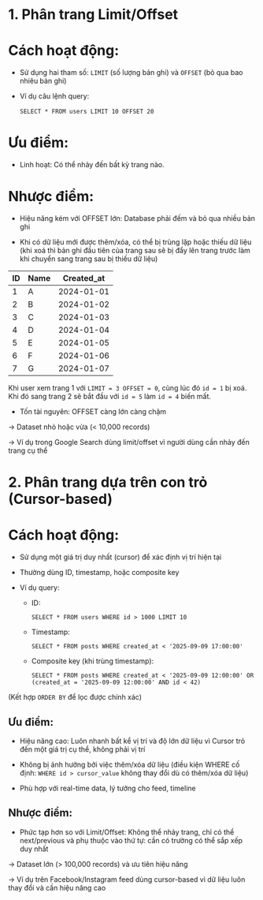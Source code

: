 # 1. Phân trang Limit/Offset

# Cách hoạt động:

- Sử dụng hai tham số: `LIMIT` (số lượng bản ghi) và `OFFSET` (bỏ qua bao nhiêu bản ghi)

- Ví dụ câu lệnh query: <pre> ``` SELECT * FROM users LIMIT 10 OFFSET 20 ``` </pre>

# Ưu điểm:

- Linh hoạt: Có thể nhảy đến bất kỳ trang nào. 

# Nhược điểm:

- Hiệu năng kém với OFFSET lớn: Database phải đếm và bỏ qua nhiều bản ghi

- Khi có dữ liệu mới được thêm/xóa, có thể bị trùng lặp hoặc thiếu dữ liệu (khi xoá thì bản ghi đầu tiên của trang sau sẽ bị đẩy lên trang trước làm khi chuyển sang trang sau bị thiếu dữ liệu)

| ID | Name | Created_at |
|----|------|------------|
| 1  | A    | 2024-01-01 |
| 2  | B    | 2024-01-02 |
| 3  | C    | 2024-01-03 |
| 4  | D    | 2024-01-04 |
| 5  | E    | 2024-01-05 |
| 6  | F    | 2024-01-06 |
| 7  | G    | 2024-01-07 |

Khi user xem trang 1 với `LIMIT = 3 OFFSET = 0`, cùng lúc đó `id = 1` bị xoá. Khi đó sang trang 2 sẽ bắt đầu với `id = 5` làm `id = 4` biến mất.

- Tốn tài nguyên: OFFSET càng lớn càng chậm

-> Dataset nhỏ hoặc vừa (< 10,000 records)

-> Ví dụ trong Google Search dùng limit/offset vì người dùng cần nhảy đến trang cụ thể

# 2. Phân trang dựa trên con trỏ (Cursor-based)

# Cách hoạt động:

- Sử dụng một giá trị duy nhất (cursor) để xác định vị trí hiện tại

- Thường dùng ID, timestamp, hoặc composite key

- Ví dụ query: 

    + ID: <pre> ``` SELECT * FROM users WHERE id > 1000 LIMIT 10 ``` </pre>

    + Timestamp: <pre> ``` SELECT * FROM posts WHERE created_at < '2025-09-09 17:00:00' ``` </pre>

    + Composite key (khi trùng timestamp): <pre> ``` SELECT * FROM posts WHERE created_at < '2025-09-09 12:00:00' OR (created_at = '2025-09-09 12:00:00' AND id < 42) ``` </pre>

(Kết hợp `ORDER BY` để lọc được chính xác)

## Ưu điểm:

- Hiệu năng cao: Luôn nhanh bất kể vị trí và độ lớn dữ liệu vì Cursor trỏ đến một giá trị cụ thể, không phải vị trí

- Không bị ảnh hưởng bởi việc thêm/xóa dữ liệu (điều kiện WHERE cố định: `WHERE id > cursor_value` không thay đổi dù có thêm/xóa dữ liệu)

- Phù hợp với real-time data, lý tưởng cho feed, timeline 

## Nhược điểm:

- Phức tạp hơn so với Limit/Offset: Không thể nhảy trang, chỉ có thể next/previous và phụ thuộc vào thứ tự: cần có trường có thể sắp xếp duy nhất

-> Dataset lớn (> 100,000 records) và ưu tiên hiệu năng

-> Ví dụ trên Facebook/Instagram feed dùng cursor-based vì dữ liệu luôn thay đổi và cần hiệu năng cao
